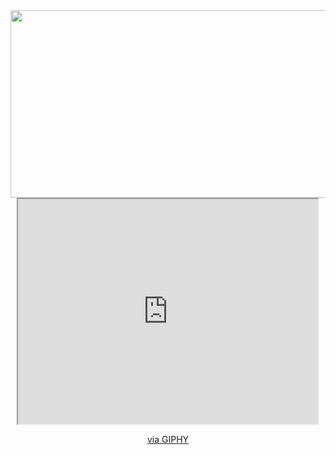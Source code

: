 <div align="center">
  <img src="https://media.giphy.com/media/dWesBcTLavkZuG35MI/giphy.gif" width="600" height="300"/>
  <iframe src="https://giphy.com/embed/MGKGJ4QImuPCg" width="480" height="360" />
  
</div>

<iframe src="https://giphy.com/embed/MGKGJ4QImuPCg" width="480" height="360" frameBorder="0" class="giphy-embed" allowFullScreen></iframe><p><a href="https://giphy.com/gifs/MGKGJ4QImuPCg">via GIPHY</a></p>
